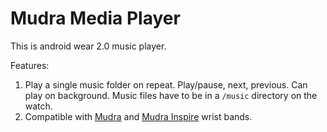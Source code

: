 # Mudra Media Player

This is android wear 2.0 music player.

Features:
1. Play a single music folder on repeat. Play/pause, next, previous. Can play on background. Music files have to be in a `/music` directory on the watch.
2. Compatible with [Mudra](http://www.wearabledevices.co.il) and [Mudra Inspire](https://www.getmudra.com/) wrist bands.

